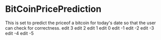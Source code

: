 # BitCoinPricePrediction
This is set to predict the priceof a bitcoin for today's date so that the user can check for correctness.
edit 3
edit 2
edit 1
edit 0
edit -1
edit -2
edit -3
edit -4
edit -5